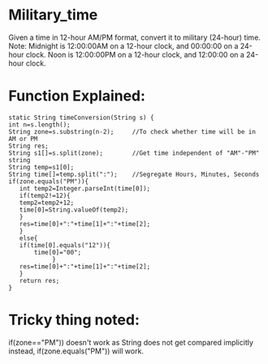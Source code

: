 # Military_time
Given a time in 12-hour AM/PM format, convert it to military (24-hour) time.  Note: Midnight is 12:00:00AM on a 12-hour clock, and 00:00:00 on a 24-hour clock. Noon is 12:00:00PM on a 12-hour clock, and 12:00:00 on a 24-hour clock.


# Function Explained:
```
static String timeConversion(String s) {
int n=s.length();
String zone=s.substring(n-2);     //To check whether time will be in AM or PM
String res;
String s1[]=s.split(zone);        //Get time independent of "AM"-"PM" string
String temp=s1[0];
String time[]=temp.split(":");    //Segregate Hours, Minutes, Seconds
if(zone.equals("PM")){
   int temp2=Integer.parseInt(time[0]);
   if(temp2!=12){
   temp2=temp2+12;
   time[0]=String.valueOf(temp2);
   }
   res=time[0]+":"+time[1]+":"+time[2];
   }
   else{
   if(time[0].equals("12")){
       time[0]="00";
            }
   res=time[0]+":"+time[1]+":"+time[2];
   }
   return res;
}
```    
# Tricky thing noted:
if(zone=="PM")) doesn't work as String does not get compared implicitly
instead, if(zone.equals("PM")) will work.

